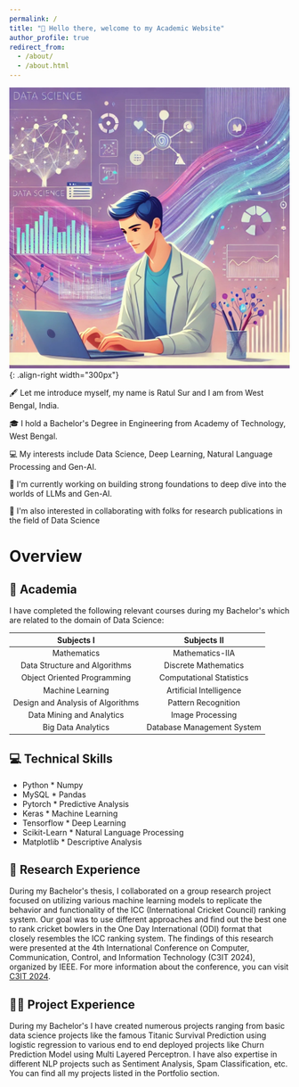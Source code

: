 ```yaml
---
permalink: /
title: "👋 Hello there, welcome to my Academic Website"
author_profile: true
redirect_from: 
  - /about/
  - /about.html
---
```


![Homepage img](/images/websitehomepage.jpeg){: .align-right width="300px"}

🖋️ Let me introduce myself, my name is Ratul Sur and I am from West Bengal, India.

🎓 I hold a Bachelor's Degree in Engineering from Academy of Technology, West Bengal.

💻 My interests include Data Science, Deep Learning, Natural Language Processing and Gen-AI.

📘 I'm currently working on building strong foundations to deep dive into the worlds of LLMs and Gen-AI.

📃 I'm also interested in collaborating with folks for research publications in the field of Data Science

# Overview

## 📖 Academia

I have completed the following relevant courses during my Bachelor's which are related to the domain of Data Science:

|          Subjects I               |       Subjects II          |
|     :------------------------:    |   :--------------------:   |
| Mathematics                       | Mathematics-IIA            |
| Data Structure and Algorithms     | Discrete Mathematics       |
| Object Oriented Programming       | Computational Statistics   | 
| Machine Learning                  | Artificial Intelligence    | 
| Design and Analysis of Algorithms | Pattern Recognition        |
| Data Mining and Analytics         | Image Processing           |
| Big Data Analytics                | Database Management System | 

## 💻 Technical Skills

* Python               * Numpy
* MySQL                * Pandas
* Pytorch              * Predictive Analysis
* Keras                * Machine Learning
* Tensorflow           * Deep Learning
* Scikit-Learn         * Natural Language Processing
* Matplotlib           * Descriptive Analysis
  

## 📜 Research Experience

During my Bachelor's thesis, I collaborated on a group research project focused on utilizing various machine learning models to replicate the behavior and functionality of the ICC (International Cricket Council) ranking system. Our goal was to use different approaches and find out the best one to rank cricket bowlers in the One Day International (ODI) format that closely resembles the ICC ranking system. The findings of this research were presented at the 4th International Conference on Computer, Communication, Control, and Information Technology (C3IT 2024), organized by IEEE. For more information about the conference, you can visit [C3IT 2024](https://c3it2024.aot.edu.in/#about).

## 👨‍💻 Project Experience

During my Bachelor's I have created numerous projects ranging from basic data science projects like the famous Titanic Survival Prediction using logistic regression to various end to end deployed projects like Churn Prediction Model using Multi Layered Perceptron. I have also expertise in different NLP projects such as Sentiment Analysis, Spam Classification, etc. You can find all my projects listed in the Portfolio section.

